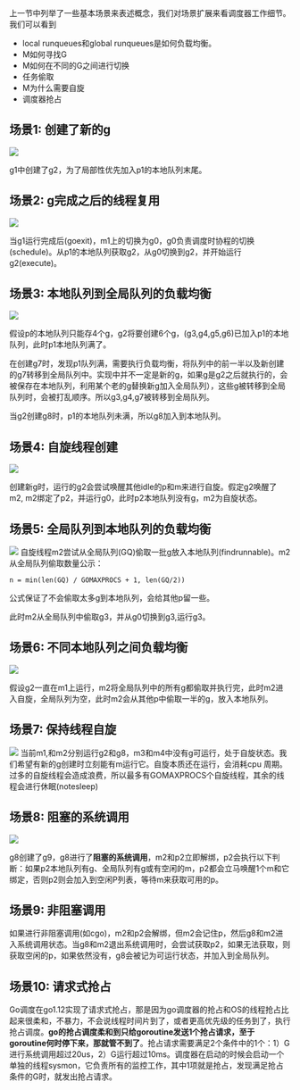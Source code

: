 
上一节中列举了一些基本场景来表述概念，我们对场景扩展来看调度器工作细节。我们可以看到

- local runqueues和global runqueues是如何负载均衡。
- M如何寻找G
- M如何在不同的G之间进行切换
- 任务偷取
- M为什么需要自旋
- 调度器抢占

## 场景1: 创建了新的g

![](https://raw.githubusercontent.com/againest1/figure_bed/master/blog/cj1.png)

g1中创建了g2，为了局部性优先加入p1的本地队列末尾。

## 场景2: g完成之后的线程复用

![](https://raw.githubusercontent.com/againest1/figure_bed/master/blog/cj2.png)

当g1运行完成后(goexit)，m1上的切换为g0，g0负责调度时协程的切换(schedule)。从p1的本地队列获取g2，从g0切换到g2，并开始运行g2(execute)。

## 场景3: 本地队列到全局队列的负载均衡

![](https://raw.githubusercontent.com/againest1/figure_bed/master/blog/cj3.png)

假设p的本地队列只能存4个g，g2将要创建6个g，(g3,g4,g5,g6)已加入p1的本地队列，此时p1本地队列满了。

在创建g7时，发现p1队列满，需要执行负载均衡，将队列中的前一半以及新创建的g7转移到全局队列中。实现中并不一定是新的g，如果g是g2之后就执行的，会被保存在本地队列，利用某个老的g替换新g加入全局队列），这些g被转移到全局队列时，会被打乱顺序。所以g3,g4,g7被转移到全局队列。

当g2创建g8时，p1的本地队列未满，所以g8加入到本地队列。

## 场景4: 自旋线程创建

![](https://raw.githubusercontent.com/againest1/figure_bed/master/blog/cj4.png)

创建新g时，运行的g2会尝试唤醒其他idle的p和m来进行自旋。假定g2唤醒了m2, m2绑定了p2，并运行g0，此时p2本地队列没有g，m2为自旋状态。

## 场景5: 全局队列到本地队列的负载均衡

![](https://raw.githubusercontent.com/againest1/figure_bed/master/blog/cj5.png)
自旋线程m2尝试从全局队列(GQ)偷取一批g放入本地队列(findrunnable)。m2从全局队列偷取数量公示：

`n = min(len(GQ) / GOMAXPROCS + 1, len(GQ/2))`

公式保证了不会偷取太多g到本地队列，会给其他p留一些。

此时m2从全局队列中偷取g3，并从g0切换到g3,运行g3。

## 场景6: 不同本地队列之间负载均衡

![](https://raw.githubusercontent.com/againest1/figure_bed/master/blog/cj6.png)

假设g2一直在m1上运行，m2将全局队列中的所有g都偷取并执行完，此时m2进入自旋，全局队列为空，此时m2会从其他p中偷取一半的g，放入本地队列。

## 场景7: 保持线程自旋

![](https://raw.githubusercontent.com/againest1/figure_bed/master/blog/cj7.png)
当前m1,和m2分别运行g2和g8，m3和m4中没有g可运行，处于自旋状态。我们希望有新的g创建时立刻能有m运行它。自旋本质还在运行，会消耗cpu 周期。过多的自旋线程会造成浪费，所以最多有GOMAXPROCS个自旋线程，其余的线程会进行休眠(notesleep)

## 场景8: 阻塞的系统调用

![](https://raw.githubusercontent.com/againest1/figure_bed/master/blog/cj8.png)

g8创建了g9，g8进行了**阻塞的系统调用**，m2和p2立即解绑，p2会执行以下判断：如果p2本地队列有g、全局队列有g或有空闲的m，p2都会立马唤醒1个m和它绑定，否则p2则会加入到空闲P列表，等待m来获取可用的p。

## 场景9: 非阻塞调用

如果进行非阻塞调用(如cgo)，m2和p2会解绑，但m2会记住p，然后g8和m2进入系统调用状态。当g8和m2退出系统调用时，会尝试获取p2，如果无法获取，则获取空闲的p，如果依然没有，g8会被记为可运行状态，并加入到全局队列。

## 场景10: 请求式抢占

Go调度在go1.12实现了请求式抢占，那是因为go调度器的抢占和OS的线程抢占比起来很柔和，不暴力，不会说线程时间片到了，或者更高优先级的任务到了，执行抢占调度。**go的抢占调度柔和到只给goroutine发送1个抢占请求，至于goroutine何时停下来，那就管不到了**。抢占请求需要满足2个条件中的1个：1）G进行系统调用超过20us，2）G运行超过10ms。调度器在启动的时候会启动一个单独的线程sysmon，它负责所有的监控工作，其中1项就是抢占，发现满足抢占条件的G时，就发出抢占请求。